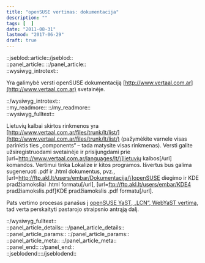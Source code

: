 ```yaml
---
title: "openSUSE vertimas: dokumentacija"
description: ""
tags: [  ]
date: "2011-08-31"
lastmod: "2017-06-29"
draft: true
---
```

  
::jseblod::article::/jseblod::  
::panel\_article:: ::/panel\_article::  
::wysiwyg\_introtext::

Yra galimybė versti openSUSE dokumentaciją [http://www.vertaal.com.ar](http://www.vertaal.com.ar) svetainėje.

::/wysiwyg\_introtext::  
::my\_readmore:: ::/my\_readmore::  
::wysiwyg\_fulltext::

Lietuvių kalbai skirtos rinkmenos yra [http://www.vertaal.com.ar/files/trunk/lt/list/](http://www.vertaal.com.ar/files/trunk/lt/list/) (pažymėkite varnele visas parinktis ties „components“ – tada matysite visas rinkmenas). Versti galite užsiregistruodami svetainėje ir prisijungdami prie \[url=http://www.vertaal.com.ar/languages/lt/\]lietuvių kalbos\[/url\] komandos. Vertimui tinka Lokalize ir kitos programos. Išvertus bus galima sugeneruoti .pdf ir .html dokumentus, pvz., \[url=http://ftp.akl.lt/users/embar/Dokumentacija/\]openSUSE diegimo ir KDE pradžiamoksliai .html formatu\[/url\], \[url=ftp://ftp.akl.lt/users/embar/KDE4 pradžiamokslis.pdf\]KDE pradžiamokslis .pdf formatu\[/url\].

Pats vertimo procesas panašus į [openSUSE YaST, „LCN“, WebYaST vertimą](index.php?option=com_content&view=article&id=80:opensuse-vertimas-yast-lcn-webyast&catid=7:ivairus&Itemid=2), tad verta perskaityti pastarojo straipsnio antrąją dalį.

::/wysiwyg\_fulltext::  
::panel\_article\_details:: ::/panel\_article\_details::  
::panel\_article\_params:: ::/panel\_article\_params::  
::panel\_article\_meta:: ::/panel\_article\_meta::  
::panel\_end:: ::/panel\_end::  
::jseblodend::::/jseblodend::
